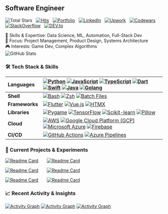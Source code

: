 ## **Software Engineer**
![Total Stars](https://img.shields.io/github/stars/castilloglenn?style=flat&label=Stars&logo=github)
&nbsp;
[![Hits](https://hits.seeyoufarm.com/api/count/incr/badge.svg?url=https%3A%2F%2Fgithub.com%2Fcastilloglenn&count_bg=%230085EA&title_bg=%23555555&icon=github.svg&icon_color=%23FFFFFF&title=Visits&edge_flat=false)](https://hits.seeyoufarm.com)
&nbsp;
[![Portfolio](https://img.shields.io/badge/Portfolio-fee642?style=flat&logo=Supabase&logoColor=black)](https://castilloglenn.github.io/)
&nbsp;
[![LinkedIn](https://img.shields.io/badge/LinkedIn-0A66C2?style=flat&logo=linkedin&logoColor=white)](https://www.linkedin.com/in/castilloglenn)
&nbsp;
[![Upwork](https://img.shields.io/badge/Upwork-238636?style=flat&logo=upwork&logoColor=white)](https://www.upwork.com/freelancers/~0134c73d8fad9c2581)
&nbsp;
[![Codewars](https://img.shields.io/badge/Codewars-B1361E?style=flat&logo=codewars&logoColor=white)](https://www.codewars.com/users/castilloglenn)
&nbsp;
[![StackOverflow](https://img.shields.io/badge/StackOverflow-F58025?style=flat&logo=stackoverflow&logoColor=white)](https://stackoverflow.com/users/12091931/glenn)
&nbsp;
[![DEV.to](https://img.shields.io/badge/DEV.to-000000?style=flat&logo=devdotto&logoColor=white)](https://dev.to/castilloglenn)

🚀 Skills & Expertise: Data Science, ML, Automation, Full-Stack Dev<br>
🎯 Focus: Project Management, Product Design, Systems Architecture<br>
🎮 Interests: Game Dev, Complex Algorithms<br>
![GitHub Stats](https://github-readme-streak-stats.herokuapp.com/?user=castilloglenn&theme=dark&hide_border=true&date_format=M%20j%5B%2C%20Y%5D&mode=weekly&disable_animations=true&background=0D1118)

### **🛠️ Tech Stack & Skills**

| **Languages** | [![Python](https://img.shields.io/badge/Python-3a719b?style=flat&logo=python&logoColor=white)](https://www.linkedin.com/in/castilloglenn) [![JavaScript](https://img.shields.io/badge/JavaScript-F7DF1C?style=flat&logo=javascript&logoColor=black)](https://www.linkedin.com/in/castilloglenn) [![TypeScript](https://img.shields.io/badge/TypeScript-007ACC?style=flat&logo=typescript&logoColor=white)](https://www.linkedin.com/in/castilloglenn) [![Dart](https://img.shields.io/badge/Dart-00B8D9?style=flat&logo=dart&logoColor=white)](https://www.linkedin.com/in/castilloglenn) [![Swift](https://img.shields.io/badge/Swift-F05138?style=flat&logo=swift&logoColor=white)](https://www.linkedin.com/in/castilloglenn) [![Java](https://img.shields.io/badge/Java-007396?style=flat&logo=java&logoColor=white)](https://www.linkedin.com/in/castilloglenn) [![Golang](https://img.shields.io/badge/Go-00ADD8?style=flat&logo=go&logoColor=white)](https://www.linkedin.com/in/castilloglenn) |
|:---------------|:------------|
| **Shell**    | [![Bash](https://img.shields.io/badge/Bash-4EAA25?style=flat&logo=gnubash&logoColor=white)](https://www.linkedin.com/in/castilloglenn) [![Zsh](https://img.shields.io/badge/Zsh-1A1C1D?style=flat&logo=zsh&logoColor=white)](https://www.linkedin.com/in/castilloglenn) [![Batch Files](https://img.shields.io/badge/Batch%20Files-1F1F1F?style=flat&logo=windows&logoColor=white)](https://www.linkedin.com/in/castilloglenn) |
| **Frameworks**| [![Flutter](https://img.shields.io/badge/Flutter-02569B?style=flat&logo=flutter&logoColor=white)](https://www.linkedin.com/in/castilloglenn) [![Vue.js](https://img.shields.io/badge/Vue.js-4FC08D?style=flat&logo=vue.js&logoColor=white)](https://www.linkedin.com/in/castilloglenn) [![HTMX](https://img.shields.io/badge/HTMX-004A7C?style=flat&logo=htmx&logoColor=white)](https://www.linkedin.com/in/castilloglenn) |
| **Libraries** | [![Pygame](https://img.shields.io/badge/Pygame-fee32e?style=flat&logo=pygame&logoColor=black)](https://www.linkedin.com/in/castilloglenn) [![TensorFlow](https://img.shields.io/badge/TensorFlow-FF6F00?style=flat&logo=tensorflow&logoColor=white)](https://www.linkedin.com/in/castilloglenn) [![Scikit-learn](https://img.shields.io/badge/Scikit--learn-F7931E?style=flat&logo=scikit-learn&logoColor=white)](https://www.linkedin.com/in/castilloglenn) [![Pillow](https://img.shields.io/badge/Pillow-FF8C00?style=flat&logo=pillow&logoColor=white)](https://www.linkedin.com/in/castilloglenn) |
| **Cloud**     | [![AWS](https://img.shields.io/badge/AWS-232F3E?style=flat&logo=amazonaws&logoColor=white)](https://www.linkedin.com/in/castilloglenn) [![Google Cloud Platform (GCP)](https://img.shields.io/badge/Google%20Cloud-4285F4?style=flat&logo=google-cloud&logoColor=white)](https://www.linkedin.com/in/castilloglenn) [![Microsoft Azure](https://img.shields.io/badge/Azure-0078D4?style=flat&logo=microsoftazure&logoColor=white)](https://www.linkedin.com/in/castilloglenn) [![Firebase](https://img.shields.io/badge/Firebase-FFCA28?style=flat&logo=firebase&logoColor=black)](https://www.linkedin.com/in/castilloglenn) |
| **CI/CD**     | [![GitHub Actions](https://img.shields.io/badge/GitHub%20Actions-2088FF?style=flat&logo=github-actions&logoColor=white)](https://www.linkedin.com/in/castilloglenn) [![Azure Pipelines](https://img.shields.io/badge/Azure%20Pipelines-0078D4?style=flat&logo=azuredevops&logoColor=white)](https://www.linkedin.com/in/castilloglenn) |

### **🚀 Current Projects & Experiments**
[![Readme Card](https://github-readme-stats.vercel.app/api/pin/?username=castilloglenn&repo=dataflow-animation&theme=dark&border_color=1f242b&bg_color=0d1118&title_color=1f6fec&icon_color=9098a0&timestamp=20240914)](https://github.com/castilloglenn/dataflow-animation)
&nbsp;&nbsp;&nbsp;&nbsp;&nbsp;
[![Readme Card](https://github-readme-stats.vercel.app/api/pin/?username=castilloglenn&repo=portfolio&theme=dark&border_color=1f242b&bg_color=0d1118&title_color=1f6fec&icon_color=9098a0&timestamp=20240914)](https://github.com/castilloglenn/portfolio)

[![Readme Card](https://github-readme-stats.vercel.app/api/pin/?username=castilloglenn&repo=slime-smashers&theme=dark&border_color=1f242b&bg_color=0d1118&title_color=1f6fec&icon_color=9098a0&timestamp=20240914)](https://github.com/castilloglenn/slime-smashers)
&nbsp;&nbsp;&nbsp;&nbsp;&nbsp;
[![Readme Card](https://github-readme-stats.vercel.app/api/pin/?username=castilloglenn&repo=shell-scripts&theme=dark&border_color=1f242b&bg_color=0d1118&title_color=1f6fec&icon_color=9098a0&timestamp=20240914)](https://github.com/castilloglenn/shell-scripts)

[![Readme Card](https://github-readme-stats.vercel.app/api/pin/?username=castilloglenn&repo=rl-agent-for-fun&theme=dark&border_color=1f242b&bg_color=0d1118&title_color=1f6fec&icon_color=9098a0&timestamp=20240914)](https://github.com/castilloglenn/rl-agent-for-fun)
&nbsp;&nbsp;&nbsp;&nbsp;&nbsp;
[![Readme Card](https://github-readme-stats.vercel.app/api/pin/?username=castilloglenn&repo=neko&theme=dark&border_color=1f242b&bg_color=0d1118&title_color=1f6fec&icon_color=9098a0&timestamp=20240914)](https://github.com/castilloglenn/neko)

### **📈 Recent Activity & Insights**
[![Activity Graph](https://github-readme-activity-graph.vercel.app/graph?username=castilloglenn&theme=github-compact&days=14&custom_title=Activity%20over%20the%20past%2014%20days&hide_border=true&height=250&point=28a642)](https://github.com/castilloglenn?tab=repositories)
[![Activity Graph](https://github-readme-activity-graph.vercel.app/graph?username=castilloglenn&theme=github-compact&days=30&custom_title=Activity%20over%20the%20past%2030%20days&hide_border=true&height=250&point=28a642)](https://github.com/castilloglenn?tab=repositories)
[![Activity Graph](https://github-readme-activity-graph.vercel.app/graph?username=castilloglenn&theme=github-compact&days=60&custom_title=Activity%20over%20the%20past%2060%20days&hide_border=true&height=250&point=28a642)](https://github.com/castilloglenn?tab=repositories)
